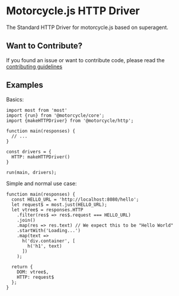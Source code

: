 # Motorcycle.js HTTP Driver

The Standard HTTP Driver for motorcycle.js based on superagent.

## Want to Contribute?

If you found an issue or want to contribute code, please read
the [contributing guidelines](https://github.com/motorcyclejs/motorcycle/blob/master/CONTRIBUTING.md)

## Examples

Basics:
```
import most from 'most'
import {run} from '@motorcycle/core';
import {makeHTTPDriver} from '@motorcycle/http';

function main(responses) {
  // ...
}

const drivers = {
  HTTP: makeHTTPDriver()
}

run(main, drivers);
```

Simple and normal use case:
```
function main(responses) {
  const HELLO_URL = 'http://localhost:8080/hello';
  let request$ = most.just(HELLO_URL);
  let vtree$ = responses.HTTP
    .filter(res$ => res$.request === HELLO_URL)
    .join()
    .map(res => res.text) // We expect this to be "Hello World"
    .startWith('Loading...')
    .map(text =>
      h('div.container', [
        h('h1', text)
      ])
    );

  return {
    DOM: vtree$,
    HTTP: request$
  };
}
```
